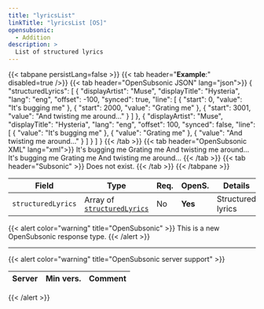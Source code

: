 ```yaml
---
title: "lyricsList"
linkTitle: "lyricsList [OS]"
opensubsonic:
  - Addition
description: >
  List of structured lyrics
---
```


{{< tabpane persistLang=false >}}
{{< tab header="**Example**:" disabled=true />}}
{{< tab header="OpenSubsonic JSON" lang="json">}}
{
  "structuredLyrics": [
    {
      "displayArtist": "Muse",
      "displayTitle": "Hysteria",
      "lang": "eng",
      "offset": -100,
      "synced": true,
      "line": [
        {
          "start": 0,
          "value": "It's bugging me"
        },
        {
          "start": 2000,
          "value": "Grating me"
        },
        {
          "start": 3001,
          "value": "And twisting me around..."
        }
      ]
    },
    {
      "displayArtist": "Muse",
      "displayTitle": "Hysteria",
      "lang": "eng",
      "offset": 100,
      "synced": false,
      "line": [
        {
          "value": "It's bugging me"
        },
        {
          "value": "Grating me"
        },
        {
          "value": "And twisting me around..."
        }
      ]
    }
  ]
}
{{< /tab >}}
{{< tab header="OpenSubsonic XML" lang="xml">}}
<lyricsList>
  <structuredLyrics displayArtist="Muse" displayTitle="Hysteria" lang="en" offset="-100" synced="true">
    <line start="0">It's bugging me</line>
    <line start="2000">Grating me</line>
    <line start="3001">And twisting me around...</line>
  </structuredLyrics>
  <structuredLyrics displayArtist="Muse" displayTitle="Hysteria" lang="en" offset="100" synced="false">
    <line>It's bugging me</line>
    <line>Grating me</line>
    <line>And twisting me around...</line>
  </structuredLyrics>
</lyricsList>
{{< /tab >}}
{{< tab header="Subsonic"  >}}
Does not exist.
{{< /tab >}}
{{< /tabpane >}}

| Field              | Type                                               | Req. | OpenS.  | Details           |
| ------------------ | -------------------------------------------------- | ---- | ------- | ----------------- |
| `structuredLyrics` | Array of [`structuredLyrics`](../structuredlyrics) | No   | **Yes** | Structured lyrics |

{{< alert color="warning" title="OpenSubsonic" >}}
This is a new OpenSubsonic response type.
{{< /alert >}}

---

{{< alert color="warning" title="OpenSubsonic server support" >}}

| Server | Min vers. | Comment |
| ------ | --------- | ------- |

{{< /alert >}}
